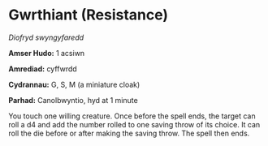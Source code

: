 # Gwrthiant (Resistance)

*Diofryd swyngyfaredd*

**Amser Hudo:** 1 acsiwn

**Amrediad:** cyffwrdd

**Cydrannau:** G, S, M (a miniature cloak)

**Parhad:** Canolbwyntio, hyd at 1 minute

You touch one willing creature. Once before the spell ends, the target can roll a d4 and add the number rolled to one saving throw of its choice. It can roll the die before or after making the saving throw. The spell then ends.